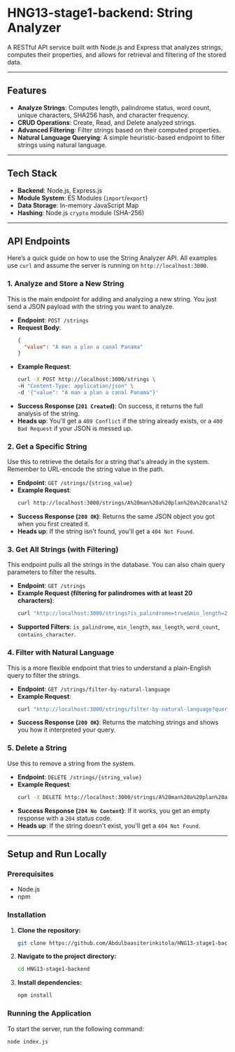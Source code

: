 # HNG13-stage1-backend: String Analyzer

A RESTful API service built with Node.js and Express that analyzes strings, computes their properties, and allows for retrieval and filtering of the stored data.

---

## Features

- **Analyze Strings**: Computes length, palindrome status, word count, unique characters, SHA256 hash, and character frequency.
- **CRUD Operations**: Create, Read, and Delete analyzed strings.
- **Advanced Filtering**: Filter strings based on their computed properties.
- **Natural Language Querying**: A simple heuristic-based endpoint to filter strings using natural language.

---

## Tech Stack

- **Backend**: Node.js, Express.js
- **Module System**: ES Modules (`import`/`export`)
- **Data Storage**: In-memory JavaScript Map
- **Hashing**: Node.js `crypto` module (SHA-256)

---

## API Endpoints

Here’s a quick guide on how to use the String Analyzer API. All examples use `curl` and assume the server is running on `http://localhost:3000`.

### **1. Analyze and Store a New String**

This is the main endpoint for adding and analyzing a new string. You just send a JSON payload with the string you want to analyze.

* **Endpoint**: `POST /strings`
* **Request Body**:
    ```json
    {
      "value": "A man a plan a canal Panama"
    }
    ```
* **Example Request**:
    ```bash
    curl -X POST http://localhost:3000/strings \
    -H "Content-Type: application/json" \
    -d '{"value": "A man a plan a canal Panama"}'
    ```
* **Success Response (`201 Created`)**: On success, it returns the full analysis of the string.
* **Heads up**: You'll get a `409 Conflict` if the string already exists, or a `400 Bad Request` if your JSON is messed up.

### **2. Get a Specific String**

Use this to retrieve the details for a string that's already in the system. Remember to URL-encode the string value in the path.

* **Endpoint**: `GET /strings/{string_value}`
* **Example Request**:
    ```bash
    curl http://localhost:3000/strings/A%20man%20a%20plan%20a%20canal%20Panama
    ```
* **Success Response (`200 OK`)**: Returns the same JSON object you got when you first created it.
* **Heads up**: If the string isn't found, you'll get a `404 Not Found`.

### **3. Get All Strings (with Filtering)**

This endpoint pulls all the strings in the database. You can also chain query parameters to filter the results.

* **Endpoint**: `GET /strings`
* **Example Request (filtering for palindromes with at least 20 characters)**:
    ```bash
    curl "http://localhost:3000/strings?is_palindrome=true&min_length=20"
    ```
* **Supported Filters**: `is_palindrome`, `min_length`, `max_length`, `word_count`, `contains_character`.

### **4. Filter with Natural Language**

This is a more flexible endpoint that tries to understand a plain-English query to filter the strings.

* **Endpoint**: `GET /strings/filter-by-natural-language`
* **Example Request**:
    ```bash
    curl "http://localhost:3000/strings/filter-by-natural-language?query=all%20single%20word%20palindromic%20strings"
    ```
* **Success Response (`200 OK`)**: Returns the matching strings and shows you how it interpreted your query.

### **5. Delete a String**

Use this to remove a string from the system.

* **Endpoint**: `DELETE /strings/{string_value}`
* **Example Request**:
    ```bash
    curl -X DELETE http://localhost:3000/strings/A%20man%20a%20plan%20a%20canal%20Panama
    ```
* **Success Response (`204 No Content`)**: If it works, you get an empty response with a `204` status code.
* **Heads up**: If the string doesn't exist, you'll get a `404 Not Found`.

---

## Setup and Run Locally

### Prerequisites

-   Node.js
-   npm

### Installation

1.  **Clone the repository:**
    ```bash
    git clone https://github.com/Abdulbaasiterinkitola/HNG13-stage1-backend
    ```
2.  **Navigate to the project directory:**
    ```bash
    cd HNG13-stage1-backend
    ```
3.  **Install dependencies:**
    ```bash
    npm install
    ```

### Running the Application

To start the server, run the following command:

```bash
node index.js
